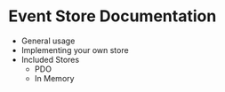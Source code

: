 # Event Store Documentation

* General usage
* Implementing your own store
* Included Stores
  * PDO
  * In Memory
